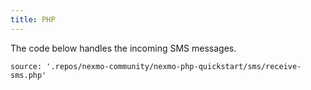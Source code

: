 ```yaml
---
title: PHP
---
```


The code below handles the incoming SMS messages.

```code
source: '.repos/nexmo-community/nexmo-php-quickstart/sms/receive-sms.php'
```
